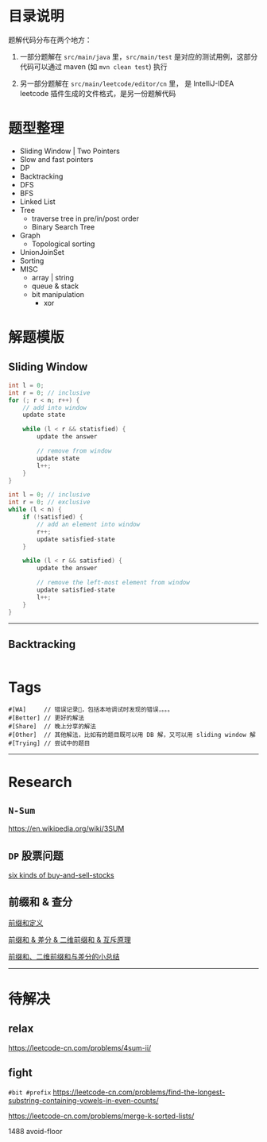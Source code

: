 
# 目录说明

题解代码分布在两个地方：

1. 一部分题解在 `src/main/java` 里，`src/main/test` 是对应的测试用例，这部分代码可以通过 maven (如 `mvn clean test`) 执行

2. 另一部分题解在 `src/main/leetcode/editor/cn` 里， 是 IntelliJ-IDEA leetcode 插件生成的文件格式，是另一份题解代码

# 题型整理
- Sliding Window | Two Pointers
- Slow and fast pointers
- DP
- Backtracking
- DFS 
- BFS
- Linked List
- Tree
    - traverse tree in pre/in/post order
    - Binary Search Tree
- Graph
    - Topological sorting
- UnionJoinSet 
- Sorting 
- MISC
    - array | string
    - queue & stack
    - bit manipulation
        - xor 
 

# 解题模版

## Sliding Window
```java
int l = 0; 
int r = 0; // inclusive
for (; r < n; r++) {
    // add into window
    update state

    while (l < r && statisfied) {
        update the answer

        // remove from window
        update state
        l++;
    }
}
```

```java
int l = 0; // inclusive
int r = 0; // exclusive
while (l < n) {
    if (!satisfied) {
        // add an element into window
        r++;
        update satisfied-state
    }    

    while (l < r && satisfied) {
        update the answer

        // remove the left-most element from window
        update satisfied-state
        l++;
    }
}
```


---

## Backtracking
```
```

# Tags
```
#[WA]     // 错误记录📝，包括本地调试时发现的错误，。。。
#[Better] // 更好的解法
#[Share]  // 晚上分享的解法
#[Other]  // 其他解法，比如有的题目既可以用 DB 解，又可以用 sliding window 解
#[Trying] // 尝试中的题目
```

---


# Research

## `N-Sum`
https://en.wikipedia.org/wiki/3SUM

## `DP` 股票问题
[six kinds of buy-and-sell-stocks](https://leetcode-cn.com/problems/best-time-to-buy-and-sell-stock-iii/solution/yi-ge-tong-yong-fang-fa-tuan-mie-6-dao-gu-piao-wen/)

## 前缀和 & 查分
[前缀和定义](https://zhuanlan.zhihu.com/p/107778275)

[前缀和 & 差分  & 二维前缀和 & 互斥原理](https://www.cnblogs.com/jiamian/p/11523152.html)

[前缀和、二维前缀和与差分的小总结](https://blog.csdn.net/k_r_forever/article/details/81775899)

---

# 待解决

## relax

https://leetcode-cn.com/problems/4sum-ii/

## fight

`#bit #prefix`
https://leetcode-cn.com/problems/find-the-longest-substring-containing-vowels-in-even-counts/

https://leetcode-cn.com/problems/merge-k-sorted-lists/

1488 avoid-floor
